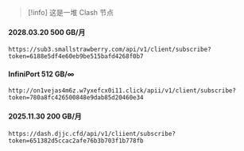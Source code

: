 >[!info]
>  这是一堆 Clash 节点
#### 2028.03.20  500 GB/月

```clash
https://sub3.smallstrawberry.com/api/v1/client/subscribe?token=6188e5df4e60eb9be515bafd4268f0b7
```
#### InfiniPort  512 GB/∞
```clash
http://on1vejas4m6z.w7yxefcx0i11.click/apii/v1/client/subscribe?token=780a8fc426500848e9dab85d20460e34
```
#### 2025.11.30  200 GB/月
```clash
https://dash.djjc.cfd/api/v1/cliient/subscribe?token=651382d5ccac2afe76b3b703f1b778fb
```
